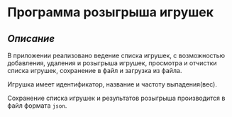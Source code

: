 # Программа розыгрыша игрушек

## *Описание*
В приложении реализовано ведение списка игрушек, с возможностью
добавления, удаления и розыгрыша игрушек, просмотра и отчистки списка игрушек, сохранение в файл и загрузка из файла.

Игрушка имеет идентификатор, название и частоту выпадения(вес). 

Сохранение списка игрушек и результатов розыгрыша производится в файл формата `json`.
